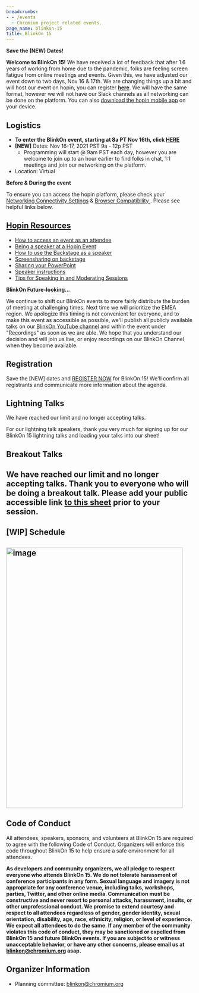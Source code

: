 ```yaml
---
breadcrumbs:
- - /events
  - Chromium project related events.
page_name: blinkon-15
title: BlinkOn 15
---
```


**Save the (NEW) Dates!**

**Welcome to BlinkOn 15!** We have received a lot of feedback that after 1.6
years of working from home due to the pandemic, folks are feeling screen fatigue
from online meetings and events. Given this, we have adjusted our event down to
two days, Nov 16 & 17th. We are changing things up a bit and will host our event
on hopin, you can register [**here**](https://hopin.com/events/blinkon-15). We
will have the same format, however we will not have our Slack channels as all
networking can be done on the platform. You can also [download the hopin mobile
app](https://hopin.zendesk.com/hc/en-us/sections/360012637371--Mobile-App) on
your device.

## **Logistics**

*   **To enter the BlinkOn event, starting at 8a PT Nov 16th, click
            [HERE](https://app.hopin.com/events/blinkon-15/reception)**
*   **\[NEW\]** Dates: Nov 16-17, 2021 PST 9a - 12p PST
    *   Programming will start @ 9am PST each day, however you are
                welcome to join up to an hour earlier to find folks in chat, 1:1
                meetings and join our networking on the platform.
*   Location: Virtual

**Before & During the event**

To ensure you can access the hopin platform, please check your [Networking
Connectivity
Settings](https://hopin.zendesk.com/hc/en-us/articles/360056528911-Network-Connectivity-Settings)
& [Browser Compatibility
](https://hopin.zendesk.com/hc/en-us/articles/360056078872-Browser-Compatibility-for-online-events-on-Hopin).
Please see helpful links below.

## [Hopin Resources](https://docs.google.com/document/d/1SNTmngdbfc1OuxCOaw231guH53p8ks4-YnjecB6CtGk/edit#)

*   [How to access an event as an
            attendee](https://assets-global.website-files.com/5fb2950be125da5aa25af58e/60b95a6bcaf8722b6b83752c_How%20to%20Access%20an%20Event%20as%20an%20Attendee%20(1).pdf)
*   [Being a speaker at a Hopin
            Event](https://assets-global.website-files.com/5fb2950be125da5aa25af58e/60b95bbb779c0790ddf0ae27_Best%20Practices%20for%20Speakers.pdf)
*   [How to use the Backstage as a
            speaker](https://hopin.zendesk.com/hc/en-us/articles/360056078472-How-to-use-the-Backstage-as-a-speaker)
*   [Screensharing on
            backstage](https://hopin.zendesk.com/hc/en-us/articles/360056078412-How-to-present-slides-on-the-Hopin-Backstage)
*   [Sharing your
            PowerPoint](https://hopin.zendesk.com/hc/en-us/articles/360056527631-Sharing-your-Powerpoint)
*   [Speaker
            instructions](https://hopin.zendesk.com/hc/en-us/articles/360056078432-Speaker-Instructions)
*   [Tips for Speaking in and Moderating
            Sessions](https://hopin.zendesk.com/hc/en-us/articles/4402442259220-Tips-for-Speaking-in-and-Moderating-Sessions)

**BlinkOn Future-looking...**

We continue to shift our BlinkOn events to more fairly distribute the burden of
meeting at challenging times. Next time we will prioritize the EMEA region. We
apologize this timing is not convenient for everyone, and to make this event as
accessible as possible, we'll publish all publicly available talks on our
[BlinkOn YouTube channel](https://www.youtube.com/user/blinkontalks) and within
the event under "Recordings" as soon as we are able. We hope that you understand
our decision and will join us live, or enjoy recordings on our BlinkOn Channel
when they become available.

## **Registration**

Save the \[NEW\] dates and [REGISTER NOW](https://hopin.com/events/blinkon-15)
for BlinkOn 15! We'll confirm all registrants and communicate more information
about the agenda.

## Lightning Talks

We have reached our limit and no longer accepting talks.

For our lightning talk speakers, thank you very much for signing up for our
BlinkOn 15 lightning talks and loading your talks into our sheet!

## Breakout Talks

## We have reached our limit and no longer accepting talks. Thank you to everyone who will be doing a breakout talk. Please add your public accessible link [to this sheet](https://docs.google.com/spreadsheets/d/1x2MXoLaYENQg7WKHWspzwAuttDB38T5pc74ZHRYEKgo/edit#gid=0) prior to your session.

## \[WIP\] Schedule

## **<img alt="image" src="http://www.google.com/chart" height=700 width=475>**

## **Code of Conduct**

All attendees, speakers, sponsors, and volunteers at BlinkOn 15 are required to
agree with the following Code of Conduct. Organizers will enforce this code
throughout BlinkOn 15 to help ensure a safe environment for all attendees.

**As developers and community organizers, we all pledge to respect everyone who
attends BlinkOn 15. We do not tolerate harassment of conference participants in
any form. Sexual language and imagery is not appropriate for any conference
venue, including talks, workshops, parties, Twitter, and other online media.
Communication must be constructive and never resort to personal attacks,
harassment, insults, or other unprofessional conduct. We promise to extend
courtesy and respect to all attendees regardless of gender, gender identity,
sexual orientation, disability, age, race, ethnicity, religion, or level of
experience. We expect all attendees to do the same. If any member of the
community violates this code of conduct, they may be sanctioned or expelled from
BlinkOn 15 and future BlinkOn events. If you are subject to or witness
unacceptable behavior, or have any other concerns, please email us at
[blinkon@chromium.org](mailto:blinkon@chromium.org) asap.**

## **Organizer Information**

*   Planning committee:
            [blinkon@chromium.org](mailto:blinkon@chromium.org)